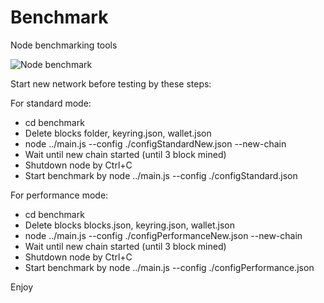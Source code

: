 # Benchmark
Node benchmarking tools

![Node benchmark](https://github.com/Izzzio/iz3node/blob/master/benchmark/benchmark.gif?raw=true)

Start new network before testing by these steps:

For standard mode:

* cd benchmark
* Delete blocks folder, keyring.json, wallet.json
* node ../main.js --config ./configStandardNew.json --new-chain
* Wait until new chain started (until 3 block mined)
* Shutdown node by Ctrl+C
* Start benchmark by node ../main.js --config ./configStandard.json

For performance mode:

* cd benchmark
* Delete blocks blocks.json, keyring.json, wallet.json
* node ../main.js --config ./configPerformanceNew.json --new-chain
* Wait until new chain started (until 3 block mined)
* Shutdown node by Ctrl+C
* Start benchmark by node ../main.js --config ./configPerformance.json


Enjoy

